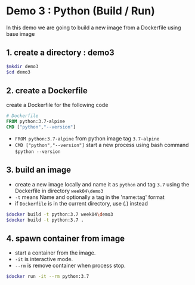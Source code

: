 # Demo 3 : Python (Build / Run)
In this demo we are going to build a new image from a Dockerfile using base image

## 1. create a directory : demo3
```bash
$mkdir demo3
$cd demo3
``` 
## 2. create a Dockerfile
create a Dockerfile for the following code
```Dockerfile
# Dockerfile
FROM python:3.7-alpine
CMD ["python","--version"]
```
* ```FROM python:3.7-alpine``` from python image tag ```3.7-alpine```
* ```CMD ["python","--version"]``` start a new process using bash command ```$python --version```


## 3. build an image
- create a new image locally and name it as ```python``` and tag ```3.7``` using the Dockerfile in directory `week04\demo3`
- `-t` means Name and optionally a tag in the 'name:tag' format
- if `Dockerfile` is in the current directory, use (.) instead
```bash
$docker build -t python:3.7 week04\demo3
$docker build -t python:3.7 .
```

## 4. spawn container from image
- start a container from the image. 
- ```-it``` is interactive mode. 
- ```--rm``` is remove container when process stop.
```bash
$docker run -it --rm python:3.7
```